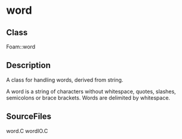 # word 
## Class
Foam::word

## Description
A class for handling words, derived from string.

A word is a string of characters without whitespace, quotes, slashes,
semicolons or brace brackets. Words are delimited by whitespace.

## SourceFiles
word.C
wordIO.C

